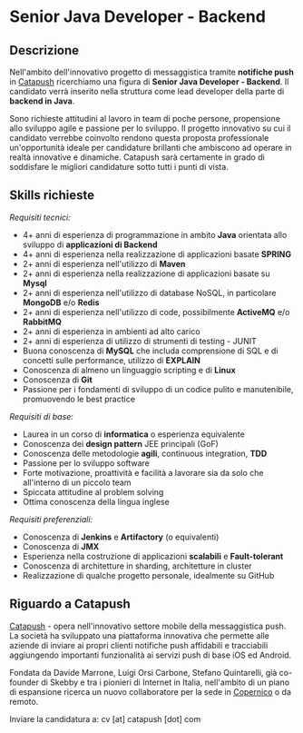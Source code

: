 # Senior Java Developer - Backend

## Descrizione

Nell'ambito dell'innovativo progetto di messaggistica tramite **notifiche push** in [Catapush](http://www.catapush.com) ricerchiamo una figura di **Senior Java Developer - Backend**. Il candidato verrà inserito nella struttura come lead developer della parte di **backend in Java**.

Sono richieste attitudini al lavoro in team di poche persone, propensione allo sviluppo agile e passione per lo sviluppo.
Il progetto innovativo su cui il candidato verrebbe coinvolto rendono questa proposta professionale un'opportunità ideale per candidature brillanti che ambiscono ad operare in realtà innovative e dinamiche.
Catapush sarà certamente in grado di soddisfare le migliori candidature sotto tutti i punti di vista.

## Skills richieste

*Requisiti tecnici:*

* 4+ anni di esperienza di programmazione in ambito **Java** orientata allo sviluppo di **applicazioni di Backend**
* 4+ anni di esperienza nella realizzazione di applicazioni basate **SPRING**
* 2+ anni di esperienza nell'utilizzo di **Maven**
* 2+ anni di esperienza nella realizzazione di applicazioni basate su **Mysql**
* 2+ anni di esperienza nell'utilizzo di database NoSQL, in particolare **MongoDB** e/o **Redis**
* 2+ anni di esperienza nell'utilizzo di code, possibilmente **ActiveMQ** e/o **RabbitMQ**
* 2+ anni di esperienza in ambienti ad alto carico
* 2+ anni di esperienza di utilizzo di strumenti di testing - JUNIT
* Buona conoscenza di **MySQL** che includa comprensione di SQL e di concetti sulle performance, utilizzo di **EXPLAIN**
* Conoscenza di almeno un linguaggio scripting e di **Linux**
* Conoscenza di **Git**
* Passione per i fondamenti di sviluppo di un codice pulito e manutenibile, promuovendo le best practice

*Requisiti di base:*

* Laurea in un corso di **informatica** o esperienza equivalente
* Conoscenza dei **design pattern** JEE principali (GoF)
* Conoscenza delle metodologie **agili**, continuous integration, **TDD**
* Passione per lo sviluppo software
* Forte motivazione, proattività e facilità a lavorare sia da solo che all'interno di un piccolo team
* Spiccata attitudine al problem solving
* Ottima conoscenza della lingua inglese

*Requisiti preferenziali:*

* Conoscenza di **Jenkins** e **Artifactory** (o equivalenti)
* Conoscenza di **JMX**
* Esperienza nella costruzione di applicazioni **scalabili** e **Fault-tolerant**
* Conoscenza di architetture in sharding, architetture in cluster
* Realizzazione di qualche progetto personale, idealmente su GitHub


## Riguardo a Catapush
[Catapush](http://www.catapush.com) - opera nell'innovativo settore mobile della messaggistica push. La società ha sviluppato una piattaforma innovativa che permette alle aziende di inviare ai propri clienti notifiche push affidabili e tracciabili aggiungendo importanti funzionalità ai servizi push di base iOS ed Android. 

Fondata da Davide Marrone, Luigi Orsi Carbone, Stefano Quintarelli, già co-founder di Skebby e tra i pionieri di Internet in Italia, nell'ambito di un piano di espansione ricerca un nuovo collaboratore per la sede in [Copernico](http://www.copernicomilano.it/) o da remoto.

Inviare la candidatura a: cv [at] catapush [dot] com

